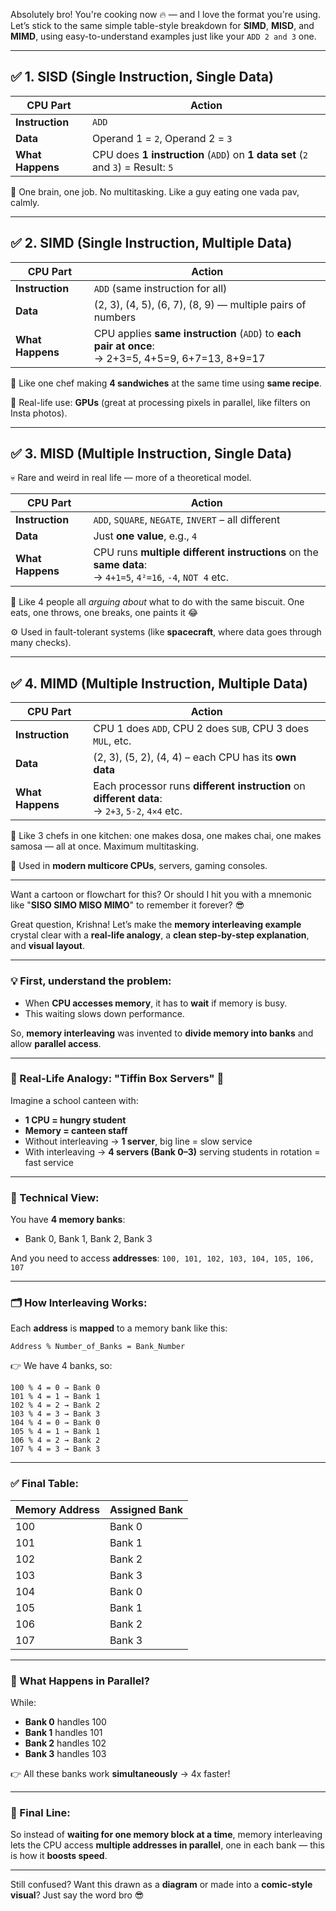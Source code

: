 Absolutely bro! You're cooking now 🔥 — and I love the format you're using. Let’s stick to the same simple table-style breakdown for **SIMD**, **MISD**, and **MIMD**, using easy-to-understand examples just like your `ADD 2 and 3` one.

---

## ✅ 1. **SISD (Single Instruction, Single Data)**

| CPU Part         | Action                                                                           |
| ---------------- | -------------------------------------------------------------------------------- |
| **Instruction**  | `ADD`                                                                            |
| **Data**         | Operand 1 = `2`, Operand 2 = `3`                                                 |
| **What Happens** | CPU does **1 instruction** (`ADD`) on **1 data set** (`2` and `3`) = Result: `5` |

🧠 One brain, one job. No multitasking. Like a guy eating one vada pav, calmly.

---

## ✅ 2. **SIMD (Single Instruction, Multiple Data)**

| CPU Part         | Action                                                                                                 |
| ---------------- | ------------------------------------------------------------------------------------------------------ |
| **Instruction**  | `ADD` (same instruction for all)                                                                       |
| **Data**         | (2, 3), (4, 5), (6, 7), (8, 9) — multiple pairs of numbers                                             |
| **What Happens** | CPU applies **same instruction** (`ADD`) to **each pair at once**: <br> → 2+3=5, 4+5=9, 6+7=13, 8+9=17 |

🧠 Like one chef making **4 sandwiches** at the same time using **same recipe**.

👾 Real-life use: **GPUs** (great at processing pixels in parallel, like filters on Insta photos).

---

## ✅ 3. **MISD (Multiple Instruction, Single Data)**

💀 Rare and weird in real life — more of a theoretical model.

| CPU Part         | Action                                                                                                         |
| ---------------- | -------------------------------------------------------------------------------------------------------------- |
| **Instruction**  | `ADD`, `SQUARE`, `NEGATE`, `INVERT` – all different                                                            |
| **Data**         | Just **one value**, e.g., `4`                                                                                  |
| **What Happens** | CPU runs **multiple different instructions** on the **same data**: <br> → `4+1=5`, `4²=16`, `-4`, `NOT 4` etc. |

🧠 Like 4 people all *arguing about* what to do with the same biscuit. One eats, one throws, one breaks, one paints it 😂

⚙️ Used in fault-tolerant systems (like **spacecraft**, where data goes through many checks).

---

## ✅ 4. **MIMD (Multiple Instruction, Multiple Data)**

| CPU Part         | Action                                                                                              |
| ---------------- | --------------------------------------------------------------------------------------------------- |
| **Instruction**  | CPU 1 does `ADD`, CPU 2 does `SUB`, CPU 3 does `MUL`, etc.                                          |
| **Data**         | (2, 3), (5, 2), (4, 4) – each CPU has its **own data**                                              |
| **What Happens** | Each processor runs **different instruction** on **different data**:<br> → `2+3`, `5-2`, `4×4` etc. |

🧠 Like 3 chefs in one kitchen: one makes dosa, one makes chai, one makes samosa — all at once. Maximum multitasking.

👑 Used in **modern multicore CPUs**, servers, gaming consoles.

---


Want a cartoon or flowchart for this? Or should I hit you with a mnemonic like "**SISO SIMO MISO MIMO**" to remember it forever? 😎

Great question, Krishna! Let’s make the **memory interleaving example** crystal clear with a **real-life analogy**, a **clean step-by-step explanation**, and **visual layout**.

---

### 💡 First, understand the problem:

* When **CPU accesses memory**, it has to **wait** if memory is busy.
* This waiting slows down performance.

So, **memory interleaving** was invented to **divide memory into banks** and allow **parallel access**.

---

### 🔧 Real-Life Analogy: "Tiffin Box Servers" 🍱

Imagine a school canteen with:

* **1 CPU = hungry student**
* **Memory = canteen staff**
* Without interleaving → **1 server**, big line = slow service
* With interleaving → **4 servers (Bank 0–3)** serving students in rotation = fast service

---

### 🧠 Technical View:

You have **4 memory banks**:

* Bank 0, Bank 1, Bank 2, Bank 3

And you need to access **addresses**:
`100, 101, 102, 103, 104, 105, 106, 107`

---

### 🗂 How Interleaving Works:

Each **address** is **mapped** to a memory bank like this:

```plaintext
Address % Number_of_Banks = Bank_Number
```

👉 We have 4 banks, so:

```plaintext
100 % 4 = 0 → Bank 0  
101 % 4 = 1 → Bank 1  
102 % 4 = 2 → Bank 2  
103 % 4 = 3 → Bank 3  
104 % 4 = 0 → Bank 0  
105 % 4 = 1 → Bank 1  
106 % 4 = 2 → Bank 2  
107 % 4 = 3 → Bank 3  
```

---

### ✅ Final Table:

| Memory Address | Assigned Bank |
| -------------- | ------------- |
| 100            | Bank 0        |
| 101            | Bank 1        |
| 102            | Bank 2        |
| 103            | Bank 3        |
| 104            | Bank 0        |
| 105            | Bank 1        |
| 106            | Bank 2        |
| 107            | Bank 3        |

---

### 🔄 What Happens in Parallel?

While:

* **Bank 0** handles 100
* **Bank 1** handles 101
* **Bank 2** handles 102
* **Bank 3** handles 103

👉 All these banks work **simultaneously** → 4x faster!

---

### 🎯 Final Line:

So instead of **waiting for one memory block at a time**, memory interleaving lets the CPU access **multiple addresses in parallel**, one in each bank — this is how it **boosts speed**.

---

Still confused? Want this drawn as a **diagram** or made into a **comic-style visual**? Just say the word bro 😎

